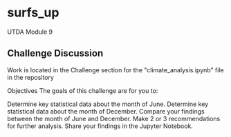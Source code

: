 # surfs_up

UTDA Module 9

## Challenge Discussion

Work is located in the Challenge section for the "climate_analysis.ipynb" file in the repository

Objectives
The goals of this challenge are for you to:

Determine key statistical data about the month of June.
Determine key statistical data about the month of December.
Compare your findings between the month of June and December.
Make 2 or 3 recommendations for further analysis.
Share your findings in the Jupyter Notebook.
